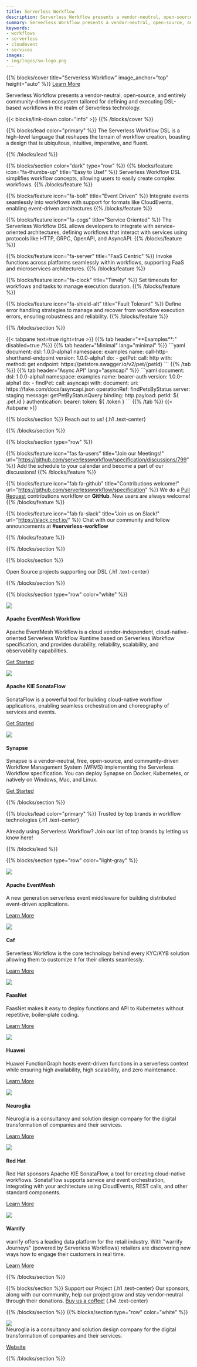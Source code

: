```yaml
---
title: Serverless Workflow
description: Serverless Workflow presents a vendor-neutral, open-source, and entirely community-driven ecosystem tailored for defining and executing DSL-based workflows in the realm of Serverless technology.
summary: Serverless Workflow presents a vendor-neutral, open-source, and entirely community-driven ecosystem tailored for defining and executing DSL-based workflows in the realm of Serverless technology.
keywords:
- workflows
- serverless
- cloudevent
- services
images:
- img/logos/sw-logo.png
---
```


{{% blocks/cover title="Serverless Workflow" image_anchor="top" height="auto" %}}
<a class="btn btn-lg btn-primary me-3 mb-4" href="https://github.com/serverlessworkflow/specification/blob/main/README.md">
  Learn More <i class="fas fa-arrow-alt-circle-right ms-2"></i>
</a>
<p class="lead mt-5">Serverless Workflow presents a vendor-neutral, open-source, and entirely community-driven ecosystem tailored for defining and executing DSL-based workflows in the realm of Serverless technology.</p>

{{< blocks/link-down color="info" >}}
{{% /blocks/cover %}}


{{% blocks/lead color="primary" %}}
The Serverless Workflow DSL is a high-level language that reshapes the terrain of workflow creation, boasting a design that is ubiquitous, intuitive, imperative, and fluent.

{{% /blocks/lead %}}


{{% blocks/section color="dark" type="row" %}}
{{% blocks/feature icon="fa-thumbs-up" title="Easy to Use!" %}}
Serverless Workflow DSL simplifies workflow concepts, allowing users to easily create complex workflows.
{{% /blocks/feature %}}


{{% blocks/feature icon="fa-bolt" title="Event Driven" %}}
Integrate events seamlessly into workflows with support for formats like CloudEvents, enabling event-driven architectures
{{% /blocks/feature %}}


{{% blocks/feature icon="fa-cogs" title="Service Oriented" %}}
The Serverless Workflow DSL allows developers to integrate with service-oriented architectures, defining workflows that interact with services using protocols like HTTP, GRPC, OpenAPI, and AsyncAPI.
{{% /blocks/feature %}}

{{% blocks/feature icon="fa-server" title="FaaS Centric" %}}
Invoke functions across platforms seamlessly within workflows, supporting FaaS and microservices architectures.
{{% /blocks/feature %}}


{{% blocks/feature icon="fa-clock" title="Timely" %}}
Set timeouts for workflows and tasks to manage execution duration.
{{% /blocks/feature %}}


{{% blocks/feature icon="fa-shield-alt" title="Fault Tolerant" %}}
Define error handling strategies to manage and recover from workflow execution errors, ensuring robustness and reliability.
{{% /blocks/feature %}}

{{% /blocks/section %}}



<section class="row td-box td-box--5 td-box--height-auto">
  <div class="col">
    <div class="row">
      <div class="col">
{{< tabpane text=true right=true >}}
  {{% tab header="**Examples**:" disabled=true /%}}
  {{% tab header="Minimal" lang="minimal" %}}
  ```yaml
  document:
    dsl: 1.0.0-alpha1
    namespace: examples
    name: call-http-shorthand-endpoint
    version: 1.0.0-alpha1
  do:
    - getPet:
        call: http
        with:
          method: get
          endpoint: https://petstore.swagger.io/v2/pet/{petId}
  ```
  {{% /tab %}}
  {{% tab header="Async API" lang="asyncapi" %}}
  ```yaml
  document:
    dsl: 1.0.0-alpha1
    namespace: examples
    name: bearer-auth
    version: 1.0.0-alpha1
  do:
    - findPet:
        call: asyncapi
        with:
          document:
            uri: https://fake.com/docs/asyncapi.json
          operationRef: findPetsByStatus
          server: staging
          message: getPetByStatusQuery
          binding: http
          payload:
            petId: ${ .pet.id }
          authentication:
            bearer:
              token: ${ .token }
  ```
  {{% /tab %}}
{{< /tabpane >}}
      </div>
    </div>
  </div>
</section>

{{% blocks/section %}}
Reach out to us!
{.h1 .text-center}

{{% /blocks/section %}}

{{% blocks/section type="row" %}}

{{% blocks/feature icon="fas fa-users" title="Join our Meetings!" url="https://github.com/serverlessworkflow/specification/discussions/799" %}}
Add the schedule to your calendar and become a part of our discussions!
{{% /blocks/feature %}}

{{% blocks/feature icon="fab fa-github" title="Contributions welcome!"
    url="https://github.com/serverlessworkflow/specification" %}}
We do a [Pull Request](https://github.com/serverlessworkflow/specification/pulls)
contributions workflow on **GitHub**. New users are always welcome!
{{% /blocks/feature %}}

{{% blocks/feature icon="fab fa-slack" title="Join us on Slack!"
    url="https://slack.cncf.io/" %}}
Chat with our community and follow announcements at **#serverless-workflow**

{{% /blocks/feature %}}

{{% /blocks/section %}}

{{% blocks/section %}}

Open Source projects supporting our DSL
{.h1 .text-center}

{{% /blocks/section %}}

{{% blocks/section type="row" color="white" %}}

<div class="col-lg-4 mb-5 mb-lg-0 text-center">
  <div class="logo-container my-4 d-flex justify-content-center align-items-center">
    <img src="img/logos/eventmesh.png" class="img-logo"/>
  </div>
  <h4 class="h3">
    Apache EventMesh Workflow
  </h4>
  <div class="mb-0">
    Apache EventMesh Workflow is a cloud vendor-independent, cloud-native-oriented Serverless Workflow Runtime based on Serverless Workflow specification, and provides durability, reliability, scalability, and observability capabilities.
  </div>
  <p><a class="me-3 mb-4" href="https://github.com/apache/eventmesh-workflow">Get Started</a></p>
</div>

<div class="col-lg-4 mb-5 mb-lg-0 text-center">
  <div class="logo-container my-4 d-flex justify-content-center align-items-center">
    <img src="img/logos/kogito.png" class="img-logo"/>
  </div>
  <h4 class="h3">
    Apache KIE SonataFlow
  </h4>
  <div class="mb-0">
    SonataFlow is a powerful tool for building cloud-native workflow applications, enabling seamless orchestration and choreography of services and events.
  </div>
  <p><a class="me-3 mb-4" href="https://sonataflow.org">Get Started</a></p>
</div>

<div class="col-lg-4 mb-5 mb-lg-0 text-center">
  <div class="logo-container my-4 d-flex justify-content-center align-items-center">
    <img src="img/logos/synapselogo.png" class="img-logo"/>
  </div>
  <h4 class="h3">
    Synapse
  </h4>
  <div class="mb-0">
    Synapse is a vendor-neutral, free, open-source, and community-driven Workflow Management System (WFMS) implementing the Serverless Workflow specification. You can deploy Synapse on Docker, Kubernetes, or natively on Windows, Mac, and Linux.
  </div>
  <p><a class="me-3 mb-4" href="https://github.com/serverlessworkflow/synapse">Get Started</a></p>
</div>

{{% /blocks/section %}}

{{% blocks/lead color="primary" %}}
Trusted by top brands in workflow technologies
{.h1 .text-center}

Already using Serverless Workflow? Join our list of top brands by letting us know here!

{{% /blocks/lead %}}

{{% blocks/section type="row" color="light-gray" %}}

<div class="col-lg-4 mb-5 mb-lg-0 text-center">
  <div class="logo-container my-4 d-flex justify-content-center align-items-center">
    <img src="img/logos/eventmesh2.png" class="img-logo-company"/>
  </div>
  <h4 class="h3">
    Apache EventMesh
  </h4>
  <div class="mb-0">
    A new generation serverless event middleware for building distributed event-driven applications.
  </div>
  <p><a class="me-3 mb-4" href="https://github.com/apache/eventmesh">Learn More</a></p>
</div>

<div class="col-lg-4 mb-5 mb-lg-0 text-center">
  <div class="logo-container my-4 d-flex justify-content-center align-items-center">
    <img src="img/logos/caf.png" class="img-logo-company"/>
  </div>
  <h4 class="h3">
    Caf
  </h4>
  <div class="mb-0">
    Serverless Workflow is the core technology behind every KYC/KYB solution allowing them to customize it for their clients seamlessly.
  </div>
  <p><a class="me-3 mb-4" href="https://caf.io/">Learn More</a></p>
</div>

<div class="col-lg-4 mb-5 mb-lg-0 text-center">
  <div class="logo-container my-4 d-flex justify-content-center align-items-center">
    <img src="img/logos/faasnet.png" class="img-logo-company"/>
  </div>
  <h4 class="h3">
    FaasNet
  </h4>
  <div class="mb-0">
    FaasNet makes it easy to deploy functions and API to Kubernetes without repetitive, boiler-plate coding.
  </div>
  <p><a class="me-3 mb-4" href="https://github.com/simpleidserver/FaasNet">Learn More</a></p>
</div>

<div class="col-lg-4 mb-5 mb-lg-0 text-center">
  <div class="logo-container my-4 d-flex justify-content-center align-items-center">
    <img src="img/logos/huawei.png" class="img-logo-company"/>
  </div>
  <h4 class="h3">
    Huawei
  </h4>
  <div class="mb-0">
    Huawei FunctionGraph hosts event-driven functions in a serverless context while ensuring high availability, high scalability, and zero maintenance.
  </div>
  <p><a class="me-3 mb-4" href="https://www.huaweicloud.com/intl/en-us/product/functiongraph.html">Learn More</a></p>
</div>

<div class="col-lg-4 mb-5 mb-lg-0 text-center">
  <div class="logo-container my-4 d-flex justify-content-center align-items-center">
    <img src="img/logos/neuroglia.png" class="img-logo-company"/>
  </div>
  <h4 class="h3">
    Neuroglia
  </h4>
  <div class="mb-0">
    Neuroglia is a consultancy and solution design company for the digital transformation of companies and their services.
  </div>
  <p><a class="me-3 mb-4" href="https://neuroglia.io/">Learn More</a></p>
</div>

<div class="col-lg-4 mb-5 mb-lg-0 text-center">
  <div class="logo-container my-4 d-flex justify-content-center align-items-center">
    <img src="img/logos/redhat.png" class="img-logo-company"/>
  </div>
  <h4 class="h3">
    Red Hat
  </h4>
  <div class="mb-0">
Red Hat sponsors Apache KIE SonataFlow, a tool for creating cloud-native workflows. SonataFlow supports service and event orchestration, integrating with your architecture using CloudEvents, REST calls, and other standard components.
  </div>
  <p><a class="me-3 mb-4" href="https://www.redhat.com/en/technologies/cloud-computing/openshift/serverless">Learn More</a></p>
</div>

<div class="col-lg-4 mb-5 mb-lg-0 text-center">
  <div class="logo-container my-4 d-flex justify-content-center align-items-center">
    <img src="img/logos/warrify.png" class="img-logo-company"/>
  </div>
  <h4 class="h3">
    Warrify
  </h4>
  <div class="mb-0">
    warrify offers a leading data platform for the retail industry. With "warrify Journeys" (powered by Serverless Workflows) retailers are discovering new ways how to engage their customers in real time.
  </div>
  <p><a class="me-3 mb-4" href="https://www.warrify.com">Learn More</a></p>
</div>

<!--
<div class="col-lg-4 mb-5 mb-lg-0 text-center">
  <div class="logo-container my-4 d-flex justify-content-center align-items-center">
    <img src="img/logos/kogito.png" class="img-logo"/>
  </div>
  <h4 class="h3">
    OpenEnterprise
  </h4>
  <div class="mb-0">
    OpenEnterprise Automatiko helps you build better services and functions based on workflows expressed with well known standards.
  </div>
  <p><a class="me-3 mb-4" href="https://automatiko.io/">Learn More</a></p>
</div>
-->

{{% /blocks/section %}}

{{% blocks/section %}}
Support our Project
{.h1 .text-center}
Our sponsors, along with our community, help our project grow and stay vendor-neutral through their donations. <a class="me-3 mb-4" href="https://crowdfunding.lfx.linuxfoundation.org/projects/beb979ae-75b5-4589-a2d0-f82949253bb7">Buy us a coffee!</a>
{.h4 .text-center}

{{% /blocks/section %}}
{{% blocks/section type="row" color="white" %}}
<div class="col-lg-4 mb-5 mb-lg-0 text-center">
  <div class="logo-container my-4 d-flex justify-content-center align-items-center">
    <img src="img/logos/neuroglia.png" class="img-logo-company"/>
  </div>
  <div class="mb-0">
    Neuroglia is a consultancy and solution design company for the digital transformation of companies and their services.
  </div>
  <p><a class="me-3 mb-4" href="https://neuroglia.io/">Website</a></p>
</div>
{{% /blocks/section %}}
